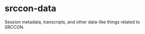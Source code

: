 srccon-data
===========

Session metadata, transcripts, and other data-like things related to SRCCON.
